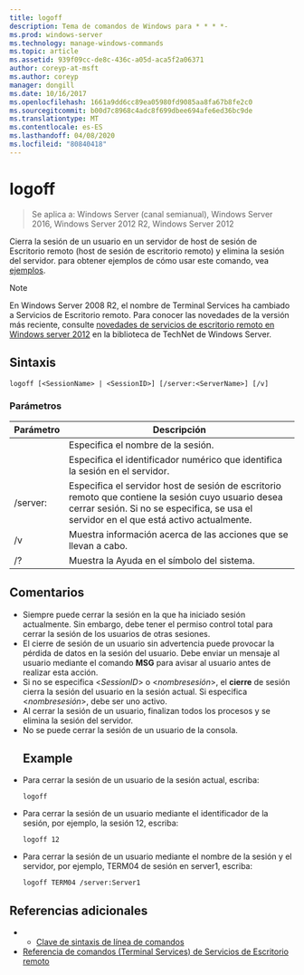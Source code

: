 ```yaml
---
title: logoff
description: Tema de comandos de Windows para * * * *-
ms.prod: windows-server
ms.technology: manage-windows-commands
ms.topic: article
ms.assetid: 939f09cc-de8c-436c-a05d-aca5f2a06371
author: coreyp-at-msft
ms.author: coreyp
manager: dongill
ms.date: 10/16/2017
ms.openlocfilehash: 1661a9dd6cc89ea05980fd9085aa8fa67b8fe2c0
ms.sourcegitcommit: b00d7c8968c4adc8f699dbee694afe6ed36bc9de
ms.translationtype: MT
ms.contentlocale: es-ES
ms.lasthandoff: 04/08/2020
ms.locfileid: "80840418"
---
```

# <a name="logoff"></a>logoff

>Se aplica a: Windows Server (canal semianual), Windows Server 2016, Windows Server 2012 R2, Windows Server 2012

Cierra la sesión de un usuario en un servidor de host de sesión de Escritorio remoto (host de sesión de escritorio remoto) y elimina la sesión del servidor.
para obtener ejemplos de cómo usar este comando, vea [ejemplos](#BKMK_examples).

> [!NOTE]
> En Windows Server 2008 R2, el nombre de Terminal Services ha cambiado a Servicios de Escritorio remoto. Para conocer las novedades de la versión más reciente, consulte [novedades de servicios de escritorio remoto en Windows server 2012](https://technet.microsoft.com/library/hh831527) en la biblioteca de TechNet de Windows Server.

## <a name="syntax"></a>Sintaxis
```
logoff [<SessionName> | <SessionID>] [/server:<ServerName>] [/v]
```
### <a name="parameters"></a>Parámetros

|      Parámetro       |                                                                             Descripción                                                                              |
|----------------------|----------------------------------------------------------------------------------------------------------------------------------------------------------------------|
|    <SessionName>     |                                                                  Especifica el nombre de la sesión.                                                                  |
|     <SessionID>      |                                                 Especifica el identificador numérico que identifica la sesión en el servidor.                                                 |
| /server:<ServerName> | Especifica el servidor host de sesión de escritorio remoto que contiene la sesión cuyo usuario desea cerrar sesión. Si no se especifica, se usa el servidor en el que está activo actualmente. |
|          /v          |                                                       Muestra información acerca de las acciones que se llevan a cabo.                                                        |
|          /?          |                                                                 Muestra la Ayuda en el símbolo del sistema.                                                                 |

## <a name="remarks"></a>Comentarios
- Siempre puede cerrar la sesión en la que ha iniciado sesión actualmente. Sin embargo, debe tener el permiso control total para cerrar la sesión de los usuarios de otras sesiones.
- El cierre de sesión de un usuario sin advertencia puede provocar la pérdida de datos en la sesión del usuario. Debe enviar un mensaje al usuario mediante el comando **MSG** para avisar al usuario antes de realizar esta acción.
- Si no se especifica <*SessionID*> o <*nombresesión*>, el **cierre** de sesión cierra la sesión del usuario en la sesión actual. Si especifica <*nombresesión*>, debe ser uno activo.
- Al cerrar la sesión de un usuario, finalizan todos los procesos y se elimina la sesión del servidor.
- No se puede cerrar la sesión de un usuario de la consola.
  ## <a name="examples"></a><a name=BKMK_examples></a>Example
- Para cerrar la sesión de un usuario de la sesión actual, escriba:
  ```
  logoff
  ```
- Para cerrar la sesión de un usuario mediante el identificador de la sesión, por ejemplo, la sesión 12, escriba:
  ```
  logoff 12
  ```
- Para cerrar la sesión de un usuario mediante el nombre de la sesión y el servidor, por ejemplo, TERM04 de sesión en server1, escriba:
  ```
  logoff TERM04 /server:Server1
  ```

## <a name="additional-references"></a>Referencias adicionales
-   - [Clave de sintaxis de línea de comandos](command-line-syntax-key.md)
-   [Referencia de comandos (Terminal Services) de Servicios de Escritorio remoto](remote-desktop-services-terminal-services-command-reference.md)
